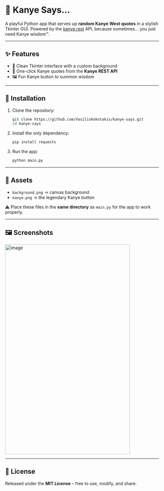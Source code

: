 
# 🎤 Kanye Says…

A playful Python app that serves up **random Kanye West quotes** in a stylish Tkinter GUI.
Powered by the [kanye.rest](https://kanye.rest/) API, because sometimes… you just need Kanye wisdom™.

---

## ✨ Features

* 🎨 Clean Tkinter interface with a custom background
* 🔄 One-click Kanye quotes from the **Kanye REST API**
* 🖼️ Fun Kanye button to summon wisdom

---

## 🚀 Installation

1. Clone the repository:

   ```bash
   git clone https://github.com/VasilisKokotakis/kanye-says.git
   cd kanye-says
   ```

2. Install the only dependency:

   ```bash
   pip install requests
   ```

3. Run the app:

   ```bash
   python main.py
   ```

---

## 📂 Assets

* `background.png` → canvas background
* `kanye.png` → the legendary Kanye button

⚠️ Place these files in the **same directory** as `main.py` for the app to work properly.

---

## 🖼️ Screenshots

<img width="409" height="684" alt="image" src="https://github.com/user-attachments/assets/f25dacda-6da9-4bf0-94d7-6cfa281dc2a0" />


---

## 📜 License

Released under the **MIT License** – free to use, modify, and share.
